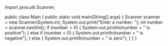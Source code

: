 import java.util.Scanner;

public class Main {
  public static void main(String[] args) {
    Scanner scanner = new Scanner(System.in);
    System.out.print("Enter a number: ");
    int number = scanner.nextInt();
    if (number > 0) {
      System.out.println(number + " is positive");
    } else if (number < 0) {
      System.out.println(number + " is negative");
    } else {
      System.out.println(number + " is zero");
    }
  }
}
